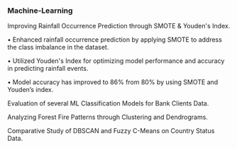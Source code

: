 ### Machine-Learning

Improving Rainfall Occurrence Prediction through SMOTE & Youden's Index.

•	Enhanced rainfall occurrence prediction by applying SMOTE to address the class imbalance in the dataset.

•	Utilized Youden's Index for optimizing model performance and accuracy in predicting rainfall events.

•	Model accuracy has improved to 86% from 80% by using SMOTE and Youden’s index. 


Evaluation of several ML Classification Models for Bank Clients Data.

Analyzing Forest Fire Patterns through Clustering and Dendrograms.

Comparative Study of DBSCAN and Fuzzy C-Means on Country Status Data.
